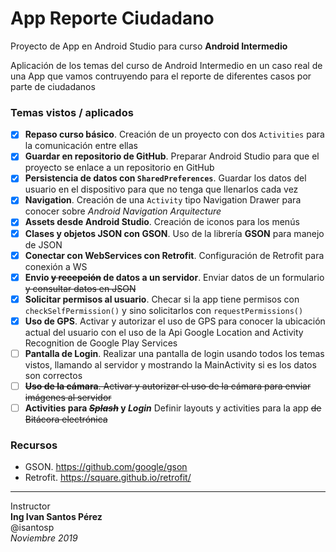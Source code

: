 # App Reporte Ciudadano

Proyecto de App en Android Studio para curso **Android Intermedio**

Aplicación de los temas del curso de Android Intermedio en un caso real de una App que vamos contruyendo para el reporte de diferentes casos por parte de ciudadanos

### Temas vistos / aplicados
- [x] **Repaso curso básico**. Creación de un proyecto con dos `Activities` para la comunicación entre ellas
- [x] **Guardar en repositorio de GitHub**. Preparar Android Studio para que el proyecto se enlace a un repositorio en GitHub
- [x] **Persistencia de datos con `SharedPreferences`**. Guardar los datos del usuario en el dispositivo para que no tenga que llenarlos cada vez
- [x] **Navigation**. Creación de una `Activity` tipo Navigation Drawer para conocer sobre *Android Navigation Arquitecture*
- [x] **Assets desde Android Studio**. Creación de iconos para los menús
- [x] **Clases y objetos JSON con GSON**. Uso de la librería **GSON** para manejo de JSON
- [x] **Conectar con WebServices con Retrofit**. Configuración de Retrofit para conexión a WS
- [x] **Envio ~~y recepción~~ de datos a un servidor**. Enviar datos de un formulario ~~y consultar datos en JSON~~
- [x] **Solicitar permisos al usuario**. Checar si la app tiene permisos con `checkSelfPermission()` y sino solicitarlos con `requestPermissions()`
- [x] **Uso de GPS**. Activar y autorizar el uso de GPS para conocer la ubicación actual del usuario con el uso de la Api Google Location and Activity Recognition de Google Play Services
- [ ] **Pantalla de Login**. Realizar una pantalla de login usando todos los temas vistos, llamando al servidor y mostrando la MainActivity si es los datos son correctos
- [ ] ~~**Uso de la cámara**. Activar y autorizar el uso de la cámara para enviar imágenes al servidor~~
- [ ] **Activities para ~~*Splash*~~ y *Login*** Definir layouts y activities para la app ~~de Bitácora electrónica~~

### Recursos
- GSON. https://github.com/google/gson
- Retrofit. https://square.github.io/retrofit/

---
Instructor   
**Ing Ivan Santos Pérez**    
@isantosp    
*Noviembre 2019*
